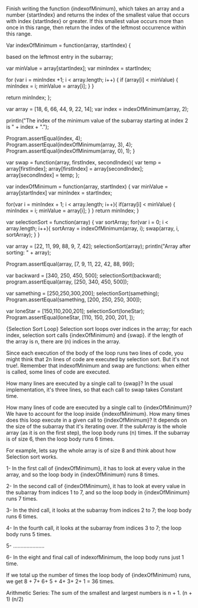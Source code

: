 Finish writing the function {indexofMinimum}, which takes an array and a number {startIndex} and returns the index of the smallest value that occurs with index {startIndex} or greater. If this smallest value occurs more than once in this range, then return the index of the leftmost occurrence within this range.

Var indexOfMinimum = function(array, startIndex) {
  <!-- // set initial values for minValue and minIndex, -->
  based on the leftmost entry in the subarray;

  var minValue = array[startIndex];
  var minIndex = startIndex;

  <!-- // Loop over items starting with startIndex, -->
  <!-- // Updating minValue and minIndex as needed: -->
  for (var i = minIndex +1; i < array.length; i++) {
  if (array[i] < minValue) {
  minIndex = i;
  minValue = array[i];
  }
  }

  return minIndex;
  };

  var array = [18, 6, 66, 44, 9, 22, 14];
  var index = indexOfMinimum(array, 2);

  println("The index of the minimum value of the subarray starting at index 2 is " + index + ".");

  Program.assertEqual(index, 4);
  Program.assertEqual(indexOfMinimum(array, 3), 4);
  Program.assertEqual(indexOfMinimum(array, 0), 1);
}


var swap = function(array, firstIndex, secondIndex){
  var temp = array[firstIndex];
  array[firstIndex] = array[secondIndex];
  array[secondIndex] = temp;
};

var indexOfMinimum = function(array, startIndex) {
  var minValue = array[startIndex]
  var minIndex = startIndex;

  for(var i = minIndex + 1; i < array.length; i++){
    if(array[i] < minValue) {
      minIndex = i;
      minValue = array[i];
    }
  }
  return minIndex;
}

var selectionSort = function(array) {
  var sortArray;
  for(var i = 0; i < array.length; i++){
    sortArray = indexOfMinimum(array, i);
    swap(array, i, sortArray);
  }
}

var array = [22, 11, 99, 88, 9, 7, 42];
selectionSort(array);
println("Array after sorting: " + array);

Program.assertEqual(array, [7, 9, 11, 22, 42, 88, 99]);

var backward = [340, 250, 450, 500];
selectionSort(backward);
program.assertEqual(array, [250, 340, 450, 500]);

var samething = [250,250,300,200];
selectionSort(samething);
Program.assertEqual(samething, [200, 250, 250, 300]);

var loneStar = [150,110,200,201];
selectionSort(loneStar);
Program.assertEqual(loneStar, [110, 150, 200, 201, ]);


{Selection Sort Loop}
Selection sort loops over indices in the array; for each index, selection sort calls {indexOfMinimum} and {swap}. if the length of the array is n, there are (n) indices in the array.

Since each execution of the body of the loop runs two lines of code, you might think that 2n lines of code are executed by selection sort. But it's not true!. Remember that indexofMinimum and swap are functions: when either is called, some lines of code are executed.

How many lines are executed by a single call to {swap}? In the usual implementation, it's three lines, so that each call to swap takes Constant time.

How many lines of code are executed by a single call to {indexOfMinimum}? We have to account for the loop inside {indexofMinimum}. How many times does this loop execute in a given call to {indexOfMinimum}? It depends on the size of the subarray that it's iterating over. If the subArray is the whole array (as it is on the first step), the loop body runs (n) times. If the subarray is of size 6, then the loop body runs 6 times.

For example, lets say the whole array is of size 8 and think about how Selection sort works.

1- In the first call of {indexOfMinimum}, it has to look at every value in the array, and so the loop body in {indexOfMinimum} runs 8 times.

2- In the second call of {indexOfMinimum}, it has to look at every value in the subarray from indices 1 to 7, and so the loop body in {indexOfMinimum} runs 7 times.

3- In the third call, it looks at the subarray from indices 2 to 7; the loop body runs 6 times.

4- In the fourth call, it looks at the subarray from indices 3 to 7; the loop body runs 5 times.

5- .....................

6- In the eight and final call of indexofMinimum, the loop body runs just 1 time.

If we total up the number of times the loop body of {indexOfMinimum} runs, we get 8 + 7+ 6+ 5 + 4+ 3+ 2+ 1 = 36 times.

Arithmetic Series: The sum of the smallest and largest numbers is n + 1. (n + 1) (n/2)
